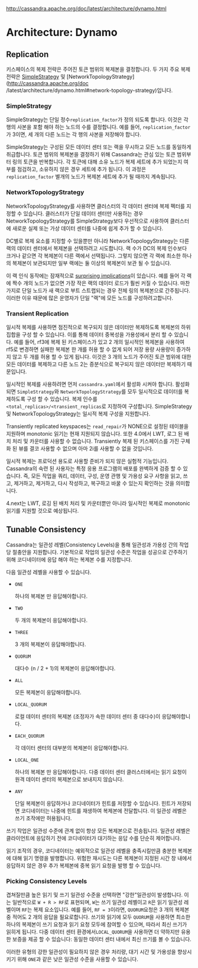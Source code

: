 http://cassandra.apache.org/doc/latest/architecture/dynamo.html

# Architecture: Dynamo

## Replication

키스페이스의 복제 전략은 주어진 토큰 범위의 복제본을 결정합니다. 두 가지 주요 복제 전략은 [SimpleStrategy](http://cassandra.apache.org/doc/latest/architecture/dynamo.html#simple-strategy) 및 [NetworkTopologyStrategy](http://cassandra.apache.org/doc /latest/architecture/dynamo.html#network-topology-strategy)입니다.

### SimpleStrategy

SimpleStrategy는 단일 정수`replication_factor`가 정의 되도록 합니다. 이것은 각 행의 사본을 포함 해야 하는 노드의 수를 결정합니다. 예를 들어, `replication_factor`가 3이면, 세 개의 다른 노드는 각 행의 사본을 저장해야 합니다.

SimpleStrategy는 구성된 모든 데이터 센터 또는 랙을 무시하고 모든 노드를 동일하게 취급합니다. 토큰 범위의 복제본을 결정하기 위해 Cassandra는 관심 있는 토큰 범위부터 링의 토큰을 반복합니다. 각 토큰에 대해 소유 노드가 복제 세트에 추가 되었는지 여부를 점검하고, 소유하지 않은 경우 세트에 추가 됩니다. 이 과정은 `replication_factor` 별개의 노드가 복제본 세트에 추가 될 때까지 계속됩니다.

### NetworkTopologyStrategy

NetworkTopologyStrategy를 사용하면 클러스터의 각 데이터 센터에 복제 펙터를 지정할 수 있습니다. 클러스터가 단일 데이터 센터만 사용하는 경우 NetworkTopologyStrategy를 SimpleStrategy보다 우선적으로 사용하여 클러스터에 새로운 실제 또는 가상 데이터 센터를 나중에 쉽게 추가 할 수 있습니다.

DC별로 복제 요소를 지정할 수 있을뿐만 아니라 NetworkTopologyStrategy는 다른 랙의 데이터 센터에서 복제본을 선택하려고 시도합니다. 랙 수가 DC의 복제 인수보다 크거나 같으면 각 복제본이 다른 랙에서 선택됩니다. 그렇지 않으면 각 랙에 최소한 하나의 복제본이 보관되지만 일부 랙에는 둘 이상의 복제본이 보관 될 수 있습니다.

이 랙 인식 동작에는 잠재적으로 [surprising implications](https://issues.apache.org/jira/browse/CASSANDRA-3810)이 있습니다. 예를 들어 각 랙에 짝수 개의 노드가 없으면 가장 작은 랙의 데이터 로드가 훨씬 커질 수 있습니다. 마찬가지로 단일 노드가 새 랙으로 부트 스트랩되는 경우 전체 링의 복제본으로 간주됩니다. 이러한 이유 때문에 많은 운영자가 단일 "랙"에 모든 노드를 구성하려고합니다.

### Transient Replication

일시적 복제를 사용하면 점진적으로 복구되지 않은 데이터만 복제하도록 복제본의 하위 집합을 구성 할 수 있습니다. 이를 통해 데이터 중복성을 가용성에서 분리 할 수 있습니다. 예를 들어, rf3에 복제 된 키스페이스가 있고 2 개의 일시적인 복제본을 사용하여 rf5로 변경하면 실패한 복제본 한 개를 허용 할 수 없게 되어 저장 용량 사용량이 증가하지 않고 두 개를 허용 할 수 있게 됩니다. 이것은 3 개의 노드가 주어진 토큰 범위에 대한 모든 데이터를 복제하고 다른 노드 2는 증분식으로 복구되지 않은 데이터만 복제하기 때문입니다.

일시적인 복제를 사용하려면 먼저 `cassandra.yaml`에서 활성화 시켜야 합니다. 활성화되면 `SimpleStrategy`와 `NetworkTopologyStrategy`를 모두 일시적으로 데이터를 복제하도록 구성 할 수 있습니다. 복제 인수를`<total_replicas>/<transient_replicas`로 지정하여 구성합니다. SimpleStrategy 및 NetworkTopologyStrategy는 일시적 복제 구성을 지원합니다.

Transiently replicated keyspaces는 `read_repair`가 NONE으로 설정된 테이블을 지원하며 monotonic 읽기는 현재 지원되지 않습니다. 또한 4.0에서 LWT, 로그 된 배치 처리 및 카운터를 사용할 수 없습니다. Transiently 복제 된 키스페이스를 가진 구체화 된 뷰를 결코 사용할 수 없으며 아마 2i를 사용할 수 없을 것입니다.

일시적 복제는 프로덕션 용도로 사용할 준비가 되지 않은 실험적 기능입니다. Cassandra의 숙련 된 사용자는 특정 응용 프로그램의 배포를 완벽하게 검증 할 수 있습니다. 즉, 모든 작업을 쿼리, 데이터, 구성, 운영 관행 및 가용성 요구 사항을 읽고, 쓰고, 제거하고, 제거하고, 다시 작성하고, 복구하고 바꿀 수 있는지 확인하는 것을 의미합니다.

4.next는 LWT, 로깅 된 배치 처리 및 카운터뿐만 아니라 일시적인 복제로 monotonic 읽기를 지원할 것으로 예상됩니다.

## Tunable Consistency

Cassandra는 일관성 레벨(Consistency Levels)을 통해 일관성과 가용성 간의 작업 당 절충안을 지원합니다. 기본적으로 작업의 일관성 수준은 작업을 성공으로 간주하기 위해 코디네이터에 응답 해야 하는 복제본 수를 지정합니다.

다음 일관성 레벨을 사용할 수 있습니다.

- `ONE`

  하나의 복제본 만 응답해야합니다.

- `TWO`

  두 개의 복제본이 응답해야합니다.

- `THREE`

  3 개의 복제본이 응답해야합니다.

- `QUORUM`

  대다수 (n / 2 + 1)의 복제본이 응답해야합니다.

- `ALL`

  모든 복제본이 응답해야합니다.

- `LOCAL_QUORUM`

  로컬 데이터 센터의 복제본 (조정자가 속한 데이터 센터 중 대다수)이 응답해야합니다.

- `EACH_QUORUM`

  각 데이터 센터의 대부분의 복제본이 응답해야합니다.

- `LOCAL_ONE`

  하나의 복제본 만 응답해야합니다. 다중 데이터 센터 클러스터에서는 읽기 요청이 원격 데이터 센터의 복제본으로 보내지지 않습니다.

- `ANY`

  단일 복제본이 응답하거나 코디네이터가 힌트를 저장할 수 있습니다. 힌트가 저장되면 코디네이터는 나중에 힌트를 재생하여 복제본에 전달합니다. 이 일관성 레벨은 쓰기 조작에만 허용됩니다.

쓰기 작업은 일관성 수준에 관계 없이 항상 모든 복제본으로 전송됩니다. 일관성 레벨은 클라이언트에 응답하기 전에 코디네이터가 대기하는 응답 수를 단순히 제어합니다.

읽기 조작의 경우, 코디네이터는 예외적으로 일관성 레벨을 충족시킬만큼 충분한 복제본에 대해 읽기 명령을 발행합니다. 위험한 재시도는 다른 복제본이 지정된 시간 창 내에서 응답하지 않은 경우 추가 복제본에 중복 읽기 요청을 발행 할 수 있습니다.

### Picking Consistency Levels

겹쳐질만큼 높은 읽기 및 쓰기 일관성 수준을 선택하면 "강한"일관성이 발생합니다. 이는 일반적으로 `W + R > RF`로 표현되며, `W`는 쓰기 일관성 레벨이고 `R`은 읽기 일관성 레벨이며 `RF`는 복제 요소입니다. 예를 들어, `RF = 3`이라면, `QUORUM`요청은 3 개의 복제본 중 적어도 2 개의 응답을 필요로합니다. 쓰기와 읽기에 모두 `QUORUM`을 사용하면 최소한 하나의 복제본이 쓰기 요청과 읽기 요청 모두에 참여할 수 있으며, 따라서 최신 쓰기가 읽히게 됩니다. 다중 데이터 센터 환경에서`LOCAL_QUORUM`을 사용하면 더 약하지만 유용한 보증을 제공 할 수 있습니다: 동일한 데이터 센터 내에서 최신 쓰기를 볼 수 있습니다.

이러한 유형의 강한 일관성이 필요하지 않은 경우 처리량, 대기 시간 및 가용성을 향상시키기 위해 `ONE`과 같은 낮은 일관성 수준을 사용할 수 있습니다.

